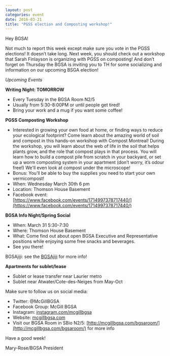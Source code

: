 ```yaml
---
layout: post
categories: event
date: 2016-03-21
title: "PGSS election and Composting workshop!"
---
```


Hey BGSA!
 
Not much to report this week except make sure you vote in the PGSS elections!  It doesn’t take long. Next week, you should check out a workshop that Sarah Finlayson is organizing with PGSS on composting! And don’t forget on Thursday the BGSA is inviting you to TH for some socializing and information on our upcoming BSGA election!
 
_Upcoming Events_
 
**Writing Night: TOMORROW**

- Every Tuesday in the BGSA Room N2/5
- Usually from 5:30-8:00PM or until people get tired!
- Bring your work and a mug if you want some coffee!
 
**PGSS Composting Workshop** 

- Interested in growing your own food at home, or finding ways to reduce your ecological footprint? Come learn about the amazing world of soil and compost in this hands-on workshop with Compost Montreal! During the workshop, you will learn about the web of life in the soil that helps plants grow, and the role that compost plays in that process. You will learn how to build a compost pile from scratch in your backyard, or set up a worm composting system in your apartment (don’t worry, it’s odour free!) We'll even look at compost under the microscope!  
- Bonus: You’ll be able to buy the supplies you need to start your own vermicompost!
- When: Wednesday March 30th 6 pm
- Location: Thomson House Basement
- Facebook event: [https://www.facebook.com/events/1714997378717440/](https://www.facebook.com/events/1714997378717440/)
 
**BGSA Info Night/Spring Social**

- When: March 31 5:30-7:30
- Where: Thomson House Basement
- What: Come find out about open BGSA Executive and Representative positions while enjoying some free snacks and beverages.
- See you there!
 
 
BGSAjiji: see the [BGSAjiji](https://docs.google.com/spreadsheets/d/1s9BcBibvzUni4RXZ90X5_LQtxD_19S6mxys_-VmQ1CM/edit?pli=1#gid=0) for more info!

**Apartments for sublet/lease**

- Sublet or lease transfer near Laurier metro
- Sublet near Atwater/Cote-des-Neiges from May-Oct

Make sure to follow us on social media:

- Twitter: @McGillBGSA
- Facebook Group: McGill BGSA
- Instagram: [instagram.com/mcgillbgsa](instagram.com/mcgillbgsa) 
- Website: [mcgillbgsa.com](mcgillbgsa.com)
- Visit our BGSA Room in SBio N2/5: [http://mcgillbgsa.com/bgsaroom/](http://mcgillbgsa.com/bgsaroom/) for more info
 
 
Have a good week!

Mary-Rose/BGSA President
